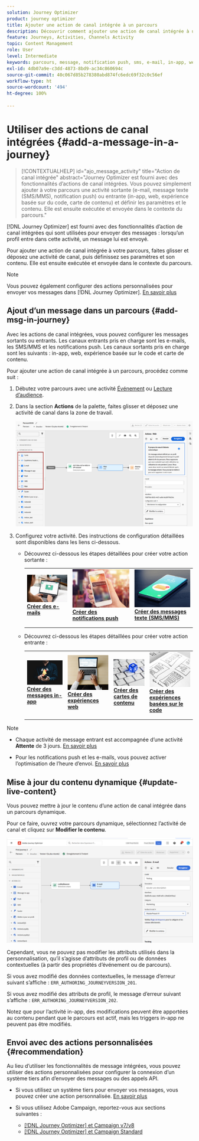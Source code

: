 ```yaml
---
solution: Journey Optimizer
product: journey optimizer
title: Ajouter une action de canal intégrée à un parcours
description: Découvrir comment ajouter une action de canal intégrée à un parcours
feature: Journeys, Activities, Channels Activity
topic: Content Management
role: User
level: Intermediate
keywords: parcours, message, notification push, sms, e-mail, in-app, web, carte de contenu, expérience basée sur du code
exl-id: 4db07a9e-c3dd-4873-8bd9-ac34c860694c
source-git-commit: 40c067d85b278380abd874fc6edc69f32c0c56ef
workflow-type: ht
source-wordcount: '494'
ht-degree: 100%

---
```


# Utiliser des actions de canal intégrées {#add-a-message-in-a-journey}

>[!CONTEXTUALHELP]
>id="ajo_message_activity"
>title="Action de canal intégrée"
>abstract="Journey Optimizer est fourni avec des fonctionnalités d’actions de canal intégrées. Vous pouvez simplement ajouter à votre parcours une activité sortante (e-mail, message texte (SMS/MMS), notification push) ou entrante (in-app, web, expérience basée sur du code, carte de contenu) et définir les paramètres et le contenu. Elle est ensuite exécutée et envoyée dans le contexte du parcours."

[!DNL Journey Optimizer] est fourni avec des fonctionnalités d’action de canal intégrées qui sont utilisées pour envoyer des messages : lorsqu’un profil entre dans cette activité, un message lui est envoyé.

Pour ajouter une action de canal intégrée à votre parcours, faites glisser et déposez une activité de canal, puis définissez ses paramètres et son contenu. Elle est ensuite exécutée et envoyée dans le contexte du parcours.

>[!NOTE]
>
>Vous pouvez également configurer des actions personnalisées pour envoyer vos messages dans [!DNL Journey Optimizer]. [En savoir plus](#recommendation)

## Ajout d’un message dans un parcours  {#add-msg-in-journey}

Avec les actions de canal intégrées, vous pouvez configurer les messages sortants ou entrants. Les canaux entrants pris en charge sont les e-mails, les SMS/MMS et les notifications push. Les canaux sortants pris en charge sont les suivants : in-app, web, expérience basée sur le code et carte de contenu.

Pour ajouter une action de canal intégrée à un parcours, procédez comme suit :

1. Débutez votre parcours avec une activité [Événement](general-events.md) ou [Lecture d’audience](read-audience.md).

1. Dans la section **Actions** de la palette, faites glisser et déposez une activité de canal dans la zone de travail.

   ![](assets/journey-web-activity.png)


1. Configurez votre activité. Des instructions de configuration détaillées sont disponibles dans les liens ci-dessous.

   * Découvrez ci-dessous les étapes détaillées pour créer votre action sortante :

     <table style="table-layout:fixed">
      <tr style="border: 0;">
      <td>
      <a href="../email/create-email.md">
      <img alt="Lead" src="../assets/do-not-localize/email.jpg">
      </a>
      <div><a href="../email/create-email.md"><strong>Créer des e-mails</strong>
      </div>
      <p>
      </td>
      <td>
      <a href="../push/create-push.md">
      <img alt="Peu fréquent" src="../assets/do-not-localize/push.jpg">
      </a>
      <div>
      <a href="../push/create-push.md"><strong>Créer des notifications push<strong></a>
      </div>
      <p>
      </td>
      <td>
      <a href="../sms/create-sms.md">
      <img alt="Validation" src="../assets/do-not-localize/sms.jpg">
      </a>
      <div>
      <a href="../sms/create-sms.md"><strong>Créer des messages texte (SMS/MMS)</strong></a>
      </div>
      <p>
      </td>
      </tr>
      </table>

   * Découvrez ci-dessous les étapes détaillées pour créer votre action entrante :

     <table style="table-layout:fixed">
      <tr style="border: 0;">
      <td>
      <a href="../in-app/create-in-app.md">
      <img alt="Lead" src="../assets/do-not-localize/in-app.jpg">
      </a>
      <div><a href="../in-app/create-in-app.md"><strong>Créer des messages in-app</strong>
      </div>
      <p>
      </td>
      <td>
      <a href="../web/create-web.md">
      <img alt="Lead" src="../assets/do-not-localize/web-create.jpg">
      </a>
      <div><a href="../web/create-web.md"><strong>Créer des expériences web</strong>
      </div>
      <p>
      </td>
      <td>
      <a href="../content-card/create-content-card.md">
      <img alt="Lead" src="../assets/do-not-localize/sms-config.jpg">
      </a>
      <div><a href="../content-card/create-content-card.md"><strong>Créer des cartes de contenu</strong>
      </div>
      <p>
      </td>
      <td>
      <a href="../code-based/create-code-based.md">
      <img alt="Peu fréquent" src="../assets/do-not-localize/web-design.jpg">
      </a>
      <div>
      <a href="../code-based/create-code-based.md"><strong>Créer des expériences basées sur le code<strong></a>
      </div>
      <p>
      </td>
      </tr>
      </table>

>[!NOTE]
>
>* Chaque activité de message entrant est accompagnée d’une activité **Attente** de 3 jours. [En savoir plus](wait-activity.md#auto-wait-node)
>
>* Pour les notifications push et les e-mails, vous pouvez activer l’optimisation de l’heure d’envoi. [En savoir plus](send-time-optimization.md)



## Mise à jour du contenu dynamique {#update-live-content}

Vous pouvez mettre à jour le contenu d’une action de canal intégrée dans un parcours dynamique.

Pour ce faire, ouvrez votre parcours dynamique, sélectionnez l’activité de canal et cliquez sur **Modifier le contenu**.

![](assets/add-a-message2.png)

Cependant, vous ne pouvez pas modifier les attributs utilisés dans la personnalisation, qu’il s’agisse d’attributs de profil ou de données contextuelles (à partir des propriétés d’événement ou de parcours).

Si vous avez modifié des données contextuelles, le message d’erreur suivant s’affiche : `ERR_AUTHORING_JOURNEYVERSION_201`.

Si vous avez modifié des attributs de profil, le message d’erreur suivant s’affiche : `ERR_AUTHORING_JOURNEYVERSION_202`.

Notez que pour l’activité in-app, des modifications peuvent être apportées au contenu pendant que le parcours est actif, mais les triggers in-app ne peuvent pas être modifiés.

## Envoi avec des actions personnalisées {#recommendation}

Au lieu d’utiliser les fonctionnalités de message intégrées, vous pouvez utiliser des actions personnalisées pour configurer la connexion d’un système tiers afin d’envoyer des messages ou des appels API.

* Si vous utilisez un système tiers pour envoyer vos messages, vous pouvez créer une action personnalisée. [En savoir plus](../action/action.md)

* Si vous utilisez Adobe Campaign, reportez-vous aux sections suivantes :

   * [[!DNL Journey Optimizer] et Campaign v7/v8](../action/acc-action.md)
   * [[!DNL Journey Optimizer] et Campaign Standard](../action/acs-action.md)